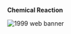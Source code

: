 **Chemical Reaction**

![1999 web banner](https://wayback.defacto2.net/defacto2-from-1999-september-26/banners/chemicalreaction-banner.jpg)